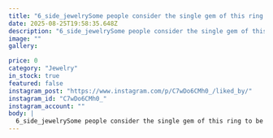 ```yaml
---
title: "6_side_jewelrySome people consider the single gem of this ring to be a sign of the uniqueness of love🔬💎💍💕انگشتر سولیتر،انگشتر عشقاثری دگر از هنرجوی باهوش و خوش ذوقنوع سنگ:توپاز تراش برلیان و برلیان سفید A5نوع تنظیم تاج==> 4 چنگ قلم خورنوع تنظیم رکاب===> surface setting@kh.me.hdi@morrogoldacademy _________________________#Microsetting #microsettingtrainer #stonesetter #stonesetting #gemstones #gemcuter #surfacesetting #topaz_CZ_cut #brilliant_CZ_cut63wSee translation"
date: 2025-08-25T19:58:35.648Z
description: "6_side_jewelrySome people consider the single gem of this ring to be a sign of the uniqueness of love🔬💎💍💕انگشتر سولیتر،انگشتر عشقاثری دگر از هنرجوی باهوش و خوش ذوقنوع سنگ:توپاز تراش برلیان و برلیان سفید A5نوع تنظیم تاج==> 4 چنگ قلم خورنوع تنظیم رکاب===> surface setting@kh.me.hdi@morrogoldacademy _________________________#Microsetting #microsettingtrainer #stonesetter #stonesetting #gemstones #gemcuter #surfacesetting #topaz_CZ_cut #brilliant_CZ_cut63wSee translation"
image: ""
gallery:

price: 0
category: "Jewelry"
in_stock: true
featured: false
instagram_post: "https://www.instagram.com/p/C7wDo6CMh0_/liked_by/"
instagram_id: "C7wDo6CMh0_"
instagram_account: ""
body: |
  6_side_jewelrySome people consider the single gem of this ring to be a sign of the uniqueness of love🔬💎💍💕انگشتر سولیتر،انگشتر عشقاثری دگر از هنرجوی باهوش و خوش ذوقنوع سنگ:توپاز تراش برلیان و برلیان سفید A5نوع تنظیم تاج==> 4 چنگ قلم خورنوع تنظیم رکاب===> surface setting@kh.me.hdi@morrogoldacademy _________________________#Microsetting #microsettingtrainer #stonesetter #stonesetting #gemstones #gemcuter #surfacesetting #topaz_CZ_cut #brilliant_CZ_cut63wSee translation
---
```

